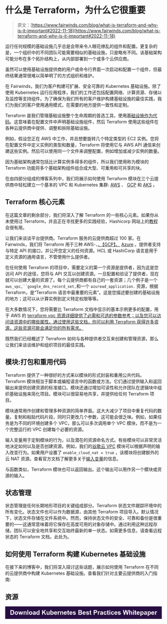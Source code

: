 # 什么是 Terraform，为什么它很重要

> 原文：[https://www.fairwinds.com/blog/what-is-terraform-and-why-is-it-important#2022-11-18](https://www.fairwinds.com/blog/what-is-terraform-and-why-is-it-important#2022-11-18)

 运行任何规模的基础设施几乎总是会带来令人眼花缭乱的组件和配置。更复杂的是，一个组织中的不同团队可能需要相似的基础设施，只是略有不同。该基础架构可能分布在多个拓扑结构上，从内部部署到一个或多个云供应商。

虽然可以使用基础设施提供商的用户或命令行界面一次启动和配置一个组件，但最终结果通常很难以简单明了的方式组织和维护。

在 Fairwinds，我们为客户构建可扩展、安全可靠的 Kubernetes 基础设施。除了使用 Kubernetes 运行应用程序，我们的工作还包括配置网络、计算资源、存储以及监控等支持组件。为了确保为我们所有的客户维护构建基础设施的最佳实践，我们为我们的客户使用通用模式，在需要的地方提供一致性和定制。

Terraform 是我们管理基础设施整个生命周期的首选工具，使用[基础设施作为代码](/blog/why-infrastructure-as-code-kubernetes)。这意味着在配置文件中声明基础设施组件，然后 Terraform 使用这些组件在各种云提供商中提供、调整和拆除基础设施。

例如，假设您正在 AWS 中工作，并且想要旋转几个特定类型的 EC2 实例。您将在配置文件中定义实例的类型和数量，Terraform 将使用它与 AWS API 通信来创建这些实例。然后可以使用同一个文件来调整配置，例如增加或减少实例的数量。

因为基础架构通常包括比计算实例多得多的组件，所以我们使用称为模块的 Terraform 功能将多个基础架构组件组合成大型、可重用和可共享的块。

在由四部分组成的博客系列中，我们将展示如何使用 Terraform 模块在三个云提供商中轻松建立一个基本的 VPC 和 Kubernetes 集群: [AWS](/blog/terraform-and-eks-a-step-by-step-guide-to-deploying-your-first-cluster) 、 [GCP](/blog/how-to-use-terraform-with-gke-a-step-by-step-guide-to-deploying-your-first-cluster) 和 [AKS](/blog/getting-started-with-terraform-and-aks-a-step-by-step-guide-to-deploying-your-first-cluster) 。

## **Terraform 核心元素**

在这篇文章的剩余部分，我们将深入了解 Terraform 的一些核心元素。如果你从未使用过 Terraform，并且正在寻找更多的实践经验，Hashicorp 网站上的[教程](https://learn.hashicorp.com/terraform)会很有用。

让我们来谈谈平台提供商。Terraform 服务的云提供商超过 100 家。在 Fairwinds，我们将 Terraform 用于三种 AWS-、[、【GCP】、](https://www.terraform.io/docs/providers/google/index.html) [Azure](https://www.terraform.io/docs/providers/azurerm/index.html) 。提供者支持与特定 API 的接口，并公开您定义的任何资源。HCL 或 HashiCorp 语言是用于定义资源的通用语言，不管使用什么提供者。

在任何使用 Terraform 的项目中，需要定义的第一个资源是提供者，因为这是您访问 API 的途径，您将与 API 交互以创建资源。一旦配置和验证了提供者，现在就可以创建大量的资源了。每个云提供商都有自己的一套资源；几个例子是一个`aws_vpc,``google_dns_record_set,`和一个 `azuread_application.` 资源，根据 Terraform，是“Terraform 语言中最重要的元素”。这是您描述要创建的基础设施的地方；这可以从计算实例到定义特定权限等等。

在大多数情况下，您将需要比 Terraform 文档中显示的基本示例更多的配置，用于 AWS 的 [terraform vpc 资源详细提供了必需和可选的参数参考；以及您可以访问该资源中的哪些属性。通过使用这些文档，你可以利用 Terraform 获得许多资源，这些资源可能会满足你的所有需求。](https://www.terraform.io/docs/providers/aws/r/vpc.html)

既然我们已经概述了 Terraform 如何与各种提供者交互来创建和管理资源，那么让我们来谈谈维护和组织项目的最佳实践。

## 模块:打包和重用代码

Terraform 提供了一种很好的方式来以模块的形式封装和重用公共代码。Terraform 模块相当于脚本或编程语言中的函数或方法。它们通过提供输入和返回输出来提供创建资源的标准接口。模块还通过增加可读性和允许团队在逻辑块中组织基础设施来简化项目。模块可以很容易地共享，并提供给任何 Terraform 项目。

模块通常用作创建和管理多种资源的简单界面。这大大减少了项目中重复代码的数量。复制和粘贴代码片段，同时只更改几个参数，这可能会很乏味。例如，如果任务是为不同的环境创建多个 VPC，那么可以多次调用单个 VPC 模块，而不是为一个完整运行的 VPC 创建每个必要的资源。

输入变量用于定制模块的行为，以及潜在的资源命名方式。有些模块可以非常灵活地决定如何以及是否创建资源。例如，我们的[谷歌云 VPC](https://github.com/FairwindsOps/terraform-gcp-vpc-native/tree/master/default) 模块可以根据声明的输入改变行为。如果用户设置了 `enable_cloud_nat = true` ，该模块将创建额外的云 NAT 资源。查看官方文档了解更多关于[输入变量](https://www.terraform.io/docs/configuration/variables.html)的信息。

与函数类似，Terraform 模块也可以返回输出。这个输出可以用作另一个模块或资源的输入。

## **状态管理**

状态管理是任何长期地形项目的关键组成部分。Terraform 状态文件跟踪环境中的所有变化。状态文件也可以作为数据源，由其他 Terraform 项目导入。默认情况下，状态文件存储在文件系统中。然而，保持状态文件的安全、可靠和备份是很重要的——这通常意味着将它保存在高度可用的对象存储中。通过利用这种远程存储，团队可以安全地共享和交互始终最新的单一状态。如需更多信息，请查看远程状态的 Terraform 文档，此处为。

## **如何使用 Terraform 构建 Kubernetes 基础设施**

在接下来的博客中，我们将深入探讨这些话题，展示如何使用 Terraform 在不同的云提供商中构建 Kubernetes 基础设施。查看我们针对主要云提供商的入门指南:

## 资源

[![Download Kubernetes Best Practices Whitepaper](img/c38df324d5163c7ccc9c6b998a78ad26.png)](https://cta-redirect.hubspot.com/cta/redirect/2184645/cb39a009-a458-4282-9211-41e010cb3376)